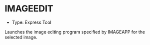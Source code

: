 # IMAGEEDIT

- Type: Express Tool

Launches the image editing program specified by IMAGEAPP for the selected image.
